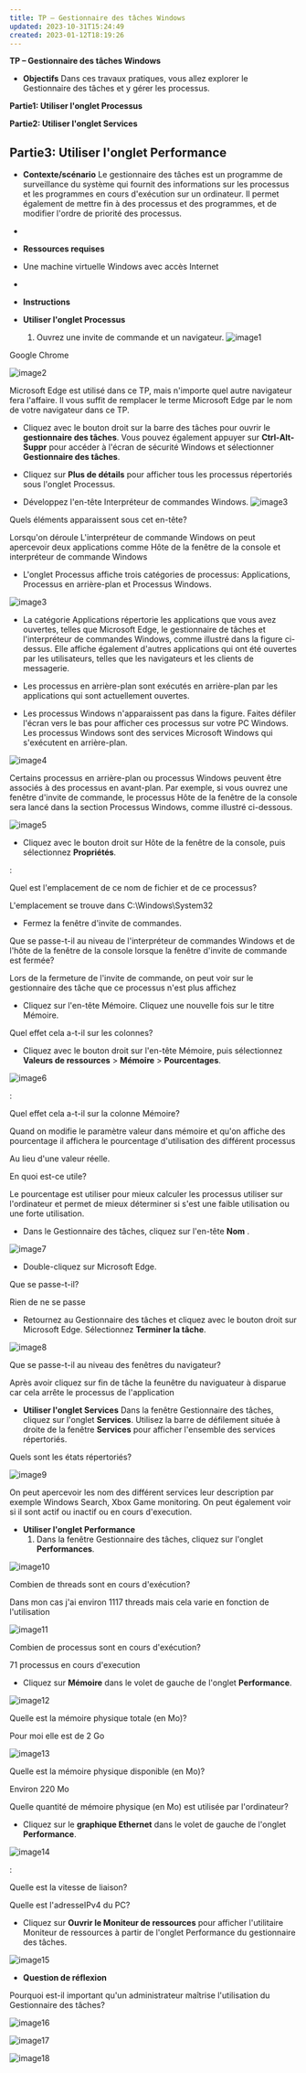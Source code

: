 ```yaml
---
title: TP – Gestionnaire des tâches Windows
updated: 2023-10-31T15:24:49
created: 2023-01-12T18:19:26
---
```


**TP – Gestionnaire des tâches Windows**

- **Objectifs**
Dans ces travaux pratiques, vous allez explorer le Gestionnaire des tâches et y gérer les processus.

**Partie1: Utiliser l'onglet Processus**

**Partie2: Utiliser l'onglet Services**

**Partie3: Utiliser l'onglet Performance**
- 
- **Contexte/scénario**
Le gestionnaire des tâches est un programme de surveillance du système qui fournit des informations sur les processus et les programmes en cours d'exécution sur un ordinateur. Il permet également de mettre fin à des processus et des programmes, et de modifier l'ordre de priorité des processus.
- 
- **Ressources requises**
- Une machine virtuelle Windows avec accès Internet
- 
- **Instructions**

- **Utiliser l'onglet Processus**
  1.  Ouvrez une invite de commande et un navigateur.
![image1](resources/8e0d207c523b4006966990bf14f8a475.png)

Google Chrome

![image2](resources/f252f0364eed43dd861d42138df0c507.png)

Microsoft Edge est utilisé dans ce TP, mais n'importe quel autre navigateur fera l'affaire. Il vous suffit de remplacer le terme Microsoft Edge par le nom de votre navigateur dans ce TP.

- Cliquez avec le bouton droit sur la barre des tâches pour ouvrir le **gestionnaire des tâches**. Vous pouvez également appuyer sur **Ctrl-Alt-Suppr** pour accéder à l'écran de sécurité Windows et sélectionner **Gestionnaire des tâches**.

- Cliquez sur **Plus de détails** pour afficher tous les processus répertoriés sous l'onglet Processus.

- Développez l'en-tête Interpréteur de commandes Windows.
![image3](resources/9f057a5e42354cac849c428e88aa5091.png)

Quels éléments apparaissent sous cet en-tête?

Lorsqu'on déroule L'interpréteur de commande Windows on peut apercevoir deux applications comme Hôte de la fenêtre de la console et interpréteur de commande Windows

- L'onglet Processus affiche trois catégories de processus: Applications, Processus en arrière-plan et Processus Windows.

![image3](resources/9f057a5e42354cac849c428e88aa5091.png)

- La catégorie Applications répertorie les applications que vous avez ouvertes, telles que Microsoft Edge, le gestionnaire de tâches et l'interpréteur de commandes Windows, comme illustré dans la figure ci-dessus. Elle affiche également d'autres applications qui ont été ouvertes par les utilisateurs, telles que les navigateurs et les clients de messagerie.

- Les processus en arrière-plan sont exécutés en arrière-plan par les applications qui sont actuellement ouvertes.

- Les processus Windows n'apparaissent pas dans la figure. Faites défiler l'écran vers le bas pour afficher ces processus sur votre PC Windows. Les processus Windows sont des services Microsoft Windows qui s'exécutent en arrière-plan.

![image4](resources/a23c68fe51e6453a9700ccd2e2366e8f.png)

Certains processus en arrière-plan ou processus Windows peuvent être associés à des processus en avant-plan. Par exemple, si vous ouvrez une fenêtre d'invite de commande, le processus Hôte de la fenêtre de la console sera lancé dans la section Processus Windows, comme illustré ci-dessous.

![image5](resources/aefd57fed2d047e988a001bafb2f81e8.jpg)
- Cliquez avec le bouton droit sur Hôte de la fenêtre de la console, puis sélectionnez **Propriétés**.

:

Quel est l'emplacement de ce nom de fichier et de ce processus?

L'emplacement se trouve dans C:\Windows\System32

- Fermez la fenêtre d'invite de commandes.

Que se passe-t-il au niveau de l'interpréteur de commandes Windows et de l'hôte de la fenêtre de la console lorsque la fenêtre d'invite de commande est fermée?

Lors de la fermeture de l'invite de commande, on peut voir sur le gestionnaire des tâche que ce processus n'est plus affichez

- Cliquez sur l'en-tête Mémoire. Cliquez une nouvelle fois sur le titre Mémoire.

Quel effet cela a-t-il sur les colonnes?

- Cliquez avec le bouton droit sur l'en-tête Mémoire, puis sélectionnez **Valeurs de ressources** \> **Mémoire** \> **Pourcentages**.

![image6](resources/67c97e04b2394230afa579067c13c97d.jpg)

:

Quel effet cela a-t-il sur la colonne Mémoire?

Quand on modifie le paramètre valeur dans mémoire et qu'on affiche des pourcentage il affichera le pourcentage d'utilisation des différent processus

Au lieu d'une valeur réelle.

En quoi est-ce utile?

Le pourcentage est utiliser pour mieux calculer les processus utiliser sur l'ordinateur et permet de mieux déterminer si s'est une faible utilisation ou une forte utilisation.

- Dans le Gestionnaire des tâches, cliquez sur l'en-tête **Nom** .

![image7](resources/29abd37082064cc087b3e78db6bae733.jpg)

- Double-cliquez sur Microsoft Edge.

Que se passe-t-il?

Rien de ne se passe

- Retournez au Gestionnaire des tâches et cliquez avec le bouton droit sur Microsoft Edge. Sélectionnez **Terminer la tâche**.

![image8](resources/a2ee1578b3ea44af8d51b946e18ea693.png)

Que se passe-t-il au niveau des fenêtres du navigateur?

Après avoir cliquez sur fin de tâche la feunêtre du naviguateur à disparue car cela arrête le processus de l'application

- **Utiliser l'onglet Services**
Dans la fenêtre Gestionnaire des tâches, cliquez sur l'onglet **Services**. Utilisez la barre de défilement située à droite de la fenêtre **Services** pour afficher l'ensemble des services répertoriés.

Quels sont les états répertoriés?

![image9](resources/61ce6365b3aa4773bec8f9af6af32b5a.png)

On peut apercevoir les nom des différent services leur description par exemple Windows Search, Xbox Game monitoring. On peut également voir si il sont actif ou inactif ou en cours d'execution.  

- **Utiliser l'onglet Performance**
  1.  Dans la fenêtre Gestionnaire des tâches, cliquez sur l'onglet **Performances**.

![image10](resources/6398a2c8f10842e79fa0ff6e39e82366.jpg)

Combien de threads sont en cours d'exécution?

Dans mon cas j'ai environ 1117 threads mais cela varie en fonction de l'utilisation

![image11](resources/3624630535d4498d8f5edbc6c44a8a0d.png)

Combien de processus sont en cours d'exécution?

71 processus en cours d'execution

- Cliquez sur **Mémoire** dans le volet de gauche de l'onglet **Performance**.

![image12](resources/f84986c381354166afa79258d3dc736a.jpg)

Quelle est la mémoire physique totale (en Mo)?

Pour moi elle est de 2 Go

![image13](resources/be79b3e4f3f14a278a02c576745c17ff.png)

Quelle est la mémoire physique disponible (en Mo)?

Environ 220 Mo

Quelle quantité de mémoire physique (en Mo) est utilisée par l'ordinateur?

- Cliquez sur le **graphique Ethernet** dans le volet de gauche de l'onglet **Performance**.

![image14](resources/06d6359c3978431b976ab7da94844f20.jpg)

:

Quelle est la vitesse de liaison?

Quelle est l'adresseIPv4 du PC?

- Cliquez sur **Ouvrir le Moniteur de ressources** pour afficher l'utilitaire Moniteur de ressources à partir de l'onglet Performance du gestionnaire des tâches.

![image15](resources/3f9c912ab1bd4ef6affa194ed9774379.jpg)

- **Question de réflexion**

Pourquoi est-il important qu'un administrateur maîtrise l'utilisation du Gestionnaire des tâches?

![image16](resources/bd63c2e0feb64ba582c0c7f76f38789b.png)

![image17](resources/941b8705efbf426796929236c7ccdd5d.png)

![image18](resources/2a9b1801064e484294f81cef3c04edae.png)
